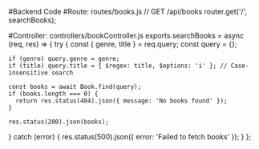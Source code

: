 #Backend Code
#Route: routes/books.js
// GET /api/books
router.get('/', searchBooks);

#Controller: controllers/bookController.js
exports.searchBooks = async (req, res) => {
  try {
    const { genre, title } = req.query;
    const query = {};

    if (genre) query.genre = genre;
    if (title) query.title = { $regex: title, $options: 'i' }; // Case-insensitive search

    const books = await Book.find(query);
    if (books.length === 0) {
      return res.status(404).json({ message: 'No books found' });
    }

    res.status(200).json(books);
  } catch (error) {
    res.status(500).json({ error: 'Failed to fetch books' });
  }
};
